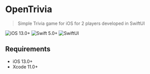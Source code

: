 # OpenTrivia
> Simple Trivia game for iOS for 2 players developed in SwiftUI

![iOS 13.0+](https://img.shields.io/badge/iOS-13.0%2B-red)
![Swift 5.0+](https://img.shields.io/badge/Swift-5.0%2B-orange)
![SwiftUI](https://img.shields.io/badge/UIFramework-SwiftUI-blue)

## Requirements

- iOS 13.0+
- Xcode 11.0+
